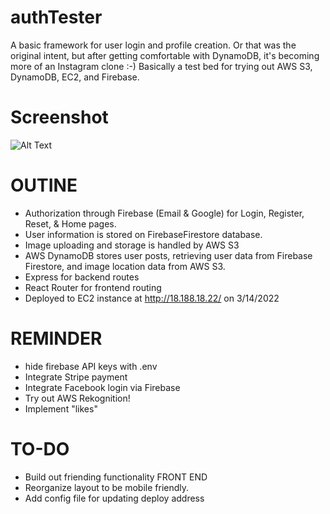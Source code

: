 # authTester

A basic framework for user login and profile creation. Or that was the original intent, but after getting comfortable with DynamoDB, it's becoming more of an Instagram clone :-)  Basically a test bed for trying out AWS S3, DynamoDB, EC2, and Firebase.

# Screenshot

![Alt Text](client/src/assets/instaclone.gif)

# OUTINE

- Authorization through Firebase (Email & Google) for Login, Register, Reset, & Home pages.
- User information is stored on FirebaseFirestore database.
- Image uploading and storage is handled by AWS S3
- AWS DynamoDB stores user posts, retrieving user data from Firebase Firestore, and image location data from AWS S3.
- Express for backend routes
- React Router for frontend routing
- Deployed to EC2 instance at http://18.188.18.22/ on 3/14/2022

# REMINDER

- hide firebase API keys with .env
- Integrate Stripe payment
- Integrate Facebook login via Firebase
- Try out AWS Rekognition!
- Implement "likes"

# TO-DO

- Build out friending functionality FRONT END
- Reorganize layout to be mobile friendly.
- Add config file for updating deploy address
